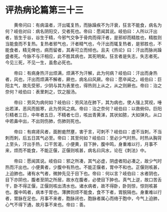 # 评热病论篇第三十三

　　黄帝问曰：有病温者，汗出辄复热，而脉躁疾不为汗衰，狂言不能食，病名为何？岐伯对曰：病名阴阳交，交者死也。帝曰：愿闻其说。岐伯曰：人所以汗出者，皆生于谷，谷生于精，今邪气交争于骨肉而得汗者，是邪却而精胜也，精胜则当能食而不复热。复热者邪气也，汗者精气也，今汗出而辄复热者，是邪胜也，不能食者，精无俾也，病而留者，其寿可立而倾也。且夫《热论》曰：汗出而脉尚躁盛者死。今脉不与汗相应，此不胜其病也，其死明矣。狂言者是失志，失志者死。今见三死，不见一生，虽愈必死也。

　　帝曰：有病身热汗出烦满，烦满不为汗解，此为何病？岐伯曰：汗出而身热者，风也，汗出而烦满不解者，厥也，病名曰风厥。帝曰：愿卒闻之。岐伯曰：巨阳主气，故先受邪，少阴与其为表里也，得热则上从之，从之则厥也。帝曰：治之奈何？岐伯曰：表里刺之，饮之服汤。

　　帝曰：劳风为病何如？岐伯曰：劳风法在肺下，其为病也，使人强上冥视，唾出若涕，恶风而振寒，此为劳风之病。帝曰：治之奈何？岐伯曰：以救俯仰。巨阳引精者三日，中年者五日，不精者七日，咳出青黄涕，其状如脓，大如弹丸，从口中若鼻中出，不出则伤肺，伤肺则死也。

　　帝曰：有病肾风者，面胕痝然壅，害于言，可刺不？岐伯曰：虚不当刺，不当刺而刺，后五日其气必至。帝曰：其至何如？岐伯曰：至必少气时热，时热从胸背上至头，汗出手热，口干苦渴，小便黄，目下肿，腹中鸣，身重难以行，月事不来，烦而不能食，不能正偃，正偃则咳甚，病名曰风水，论在《刺法》中。

　　帝曰：愿闻其说。岐伯曰：邪之所凑，其气必虚，阴虚者阳必凑之，故少气时热而汗出也。小便黄者，少腹中有热也。不能正偃者，胃中不和也。正偃则咳甚，上迫肺也。诸有水气者，微肿先见于目下也。帝曰：何以言？岐伯曰：水者阴也，目下亦阴也，腹者至阴之所居，故水在腹者，必使目下肿也。真气上逆，故口苦舌干，卧不得正偃，正偃则咳出清水也。诸水病者，故不得卧，卧则惊，惊则咳甚也。腹中鸣者，病本于胃也。薄脾则烦不能食，食不下者，胃脘隔也。身重难以行者，胃脉在足也。月事不来者，胞脉闭也，胞脉者属心而络于胞中，今气上迫肺，心气不得下通，故月事不来也。帝曰：善。
